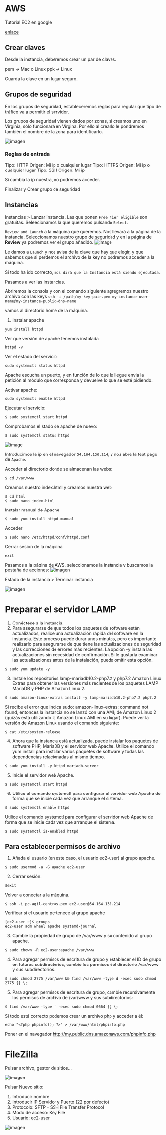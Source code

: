 # AWS
 Tutorial EC2 en google

 [enlace](https://docs.aws.amazon.com/ec2/index.html)
 
## **Crear claves**
Desde la instancia, deberemos crear un par de claves.

pem -> Mac o Linux
ppk -> Linux

Guarda la clave en un lugar seguro.

## **Grupos de seguridad**
En los grupos de seguridad, estableceremos reglas para regular que tipo de tráfico va a permitir el servidor.

Los grupos de seguridad vienen dados por zonas, si creamos uno en Virginia, sólo funcionará en Virgina. Por ello al crearlo le pondremos también el nombre de la zona para identificarlo.

![imagen](img/captura-1.png)

### Reglas de entrada
Tipo: HTTP
Origen: Mi ip o cualquier lugar
Tipo: HTTPS
Origen: Mi ip o cualquier lugar
Tipo: SSH
Origen: Mi ip

Si cambia la ip nuestra, no podremos acceder.

Finalizar y Crear grupo de seguridad
[]()

## Instancias
Instancias > Lanzar instancia. Las que ponen `Free tier eligible` son gratuitas.
Seleecionamos la que queremos pulsando `Select`.

`Review and Launch` a la máquina que queremos.
Nos llevará a la página de la instancia.
Seleccionamos nuestro grupo de seguridad y en la página de **Review** ya podremos ver el grupo añadido.
![image](img/captura-2.png)

Le damos a `Launch` y nos avisa de la clave que hay que elegir, y que sabemos que si perdemos el archivo de la key no podremos acceder a la máquina.

Si todo ha ido correcto, `nos dirá que la Instancia está siendo ejecutada`.

Pasamos a ver las instancias.

Abriremos la consola y con el comando siguiente agregremos nuestro archivo con las keys
`ssh -i /path/my-key-pair.pem my-instance-user-name@my-instance-public-dns-name`

vamos al directorio home de la máquina.

1. Instalar apache
~~~
yum install httpd
~~~
Ver que versión de apache tenemos instalada
~~~
httpd -v
~~~
Ver el estado del servicio
~~~
sudo systemctl status httpd
~~~
Apache escucha un puerto, y en función de lo que le llegue envia la petición al módulo que corresponda y devuelve lo que se esté pidiendo.

Activar apache:
~~~
sudo systemctl enable httpd
~~~

Ejecutar el servicio:
~~~
$ sudo systemctl start httpd
~~~

Comprobamos el stado de apache de nuevo: 
~~~
$ sudo systemctl status httpd
~~~
![image](img/captura-3.png)

Introducimos la ip en el navegador `54.164.130.214`, y nos abre la test page de `Apache`.

Acceder al directorio donde se almacenan las webs:
~~~
$ cd /var/www
~~~

Creamos nuestro index.html y creamos nuestra web
~~~
$ cd html
$ sudo nano index.html
~~~

Instalar manual de Apache
~~~
$ sudo yum install httpd-manual
~~~

Acceder
~~~
$ sudo nano /etc/httpd/conf/httpd.conf
~~~

Cerrar sesion de la máquina
~~~
exit
~~~

Pasamos a la página de AWS, seleccionamos la instancia y buscamos la pestaña de acciones:
![imagen](img/captura4.png)

Estado de la instancia > Terminar instancia

![imagen](img/captura-5.png)




# Preparar el servidor LAMP

1. Conéctese a la instancia.
2. Para asegurarse de que todos los paquetes de software están actualizados, realice una actualización rápida del software en la instancia. Este proceso puede durar unos minutos, pero es importante realizarlo para asegurarse de que tiene las actualizaciones de seguridad y las correcciones de errores más recientes. La opción -y instala las actualizaciones sin necesidad de confirmación. Si le gustaría examinar las actualizaciones antes de la instalación, puede omitir esta opción. 

~~~
$ sudo yum update -y
~~~

3. Instale los repositorios lamp-mariadb10.2-php7.2 y php7.2 Amazon Linux Extras para obtener las versiones más recientes de los paquetes LAMP MariaDB y PHP de Amazon Linux 2.

~~~
$ sudo amazon-linux-extras install -y lamp-mariadb10.2-php7.2 php7.2
~~~

Si recibe el error que indica sudo: amazon-linux-extras: command not found, entonces la instancia no se lanzó con una AMI; de Amazon Linux 2 (quizás está utilizando la Amazon Linux AMI en su lugar). Puede ver la versión de Amazon Linux usando el comando siguiente: 
~~~
$ cat /etc/system-release
~~~


4. Ahora que la instancia está actualizada, puede instalar los paquetes de software PHP, MariaDB y el servidor web Apache. Utilice el comando yum install para instalar varios paquetes de software y todas las dependencias relacionadas al mismo tiempo. 

~~~
$ sudo yum install -y httpd mariadb-server
~~~

5. Inicie el servidor web Apache.

~~~
$ sudo systemctl start httpd
~~~

6. Utilice el comando systemctl para configurar el servidor web Apache de forma que se inicie cada vez que arranque el sistema.

~~~
$ sudo systemctl enable httpd
~~~
Utilice el comando systemctl para configurar el servidor web Apache de forma que se inicie cada vez que arranque el sistema.
~~~
$ sudo systemctl is-enabled httpd
~~~

## Para establecer permisos de archivo

1. Añada el usuario (en este caso, el usuario ec2-user) al grupo apache.
~~~
$ sudo usermod -a -G apache ec2-user
~~~

2. Cerrar sesión.
~~~
$exit
~~~
Volver a conectar a la máquina.
~~~
$ ssh -i pc-agil-centros.pem ec2-user@54.164.130.214
~~~
Verificar si el usuario pertenece al grupo apache

~~~
[ec2-user ~]$ groups
ec2-user adm wheel apache systemd-journal
~~~
3. Cambie la propiedad de grupo de /var/www y su contenido al grupo apache.
~~~
$ sudo chown -R ec2-user:apache /var/www
~~~

4. Para agregar permisos de escritura de grupo y establecer el ID de grupo en futuros subdirectorios, cambie los permisos del directorio /var/www y sus subdirectorios. 

~~~
$ sudo chmod 2775 /var/www && find /var/www -type d -exec sudo chmod 2775 {} \;
~~~

5. Para agregar permisos de escritura de grupo, cambie recursivamente los permisos de archivo de /var/www y sus subdirectorios: 
~~~
$ find /var/www -type f -exec sudo chmod 0664 {} \;
~~~

Si todo está correcto podemos crear un archivo php y acceder a él:
~~~
echo "<?php phpinfo(); ?>" > /var/www/html/phpinfo.php
~~~
Poner en el navegador http://my.public.dns.amazonaws.com/phpinfo.php


# FileZilla

Pulsar archivo, gestor de sitios...

![imagen](img/filezilla.png)

Pulsar Nuevo sitio:
1. Introducir nombre
2. Introducir IP Servidor y Puerto (22 por defecto)
3. Protocolo: SFTP - SSH File Transfer Protocol
4. Modo de acceso: Key File
5. Usuario: ec2-user

![imagen](img/filezilla2.png)